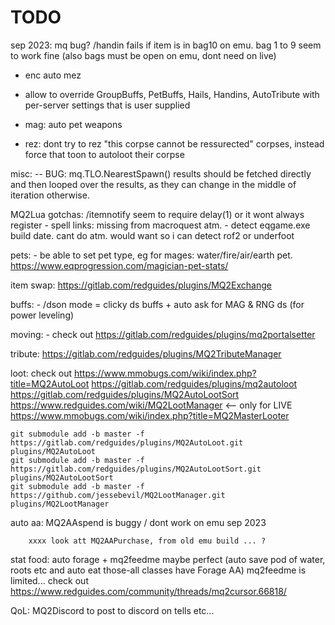 # TODO


sep 2023:
mq bug? /handin fails if item is in bag10 on emu. bag 1 to 9 seem to work fine (also bags must be open on emu, dont need on live)

- enc auto mez

- allow to override GroupBuffs, PetBuffs, Hails, Handins, AutoTribute with per-server settings that is user supplied

- mag: auto pet weapons

- rez: dont try to rez "this corpse cannot be ressurected" corpses, instead force that toon to autoloot their corpse



misc:
-- BUG: mq.TLO.NearestSpawn() results should be fetched directly and then looped over the results, as they can change
    in the middle of iteration otherwise.




MQ2Lua gotchas:
    /itemnotify seem to require delay(1) or it wont always register
    - spell links: missing from macroquest atm.
    - detect eqgame.exe build date. cant do atm. would want so i can detect rof2 or underfoot


pets:
    - be able to set pet type, eg for mages: water/fire/air/earth pet. https://www.eqprogression.com/magician-pet-stats/





item swap:
    https://gitlab.com/redguides/plugins/MQ2Exchange


buffs:
    - /dson mode = clicky ds buffs + auto ask for MAG & RNG ds (for power leveling)


moving:
    - check out https://gitlab.com/redguides/plugins/mq2portalsetter


tribute:
    https://gitlab.com/redguides/plugins/MQ2TributeManager




loot:
    check out
    https://www.mmobugs.com/wiki/index.php?title=MQ2AutoLoot
    https://gitlab.com/redguides/plugins/mq2autoloot
    https://gitlab.com/redguides/plugins/MQ2AutoLootSort
    https://www.redguides.com/wiki/MQ2LootManager                           <-- only for LIVE
    https://www.mmobugs.com/wiki/index.php?title=MQ2MasterLooter

    git submodule add -b master -f https://gitlab.com/redguides/plugins/MQ2AutoLoot.git plugins/MQ2AutoLoot
    git submodule add -b master -f https://gitlab.com/redguides/plugins/MQ2AutoLootSort.git plugins/MQ2AutoLootSort
    git submodule add -b master -f https://github.com/jessebevil/MQ2LootManager.git plugins/MQ2LootManager


auto aa:
    MQ2AAspend is buggy / dont work on emu sep 2023

        xxxx look att MQ2AAPurchase, from old emu build ... ?


stat food:
    auto forage + mq2feedme maybe perfect (auto save pod of water, roots etc and auto eat those-all classes have Forage AA)
    mq2feedme is limited... check out https://www.redguides.com/community/threads/mq2cursor.66818/


QoL:
    MQ2Discord to post to discord on tells etc...
